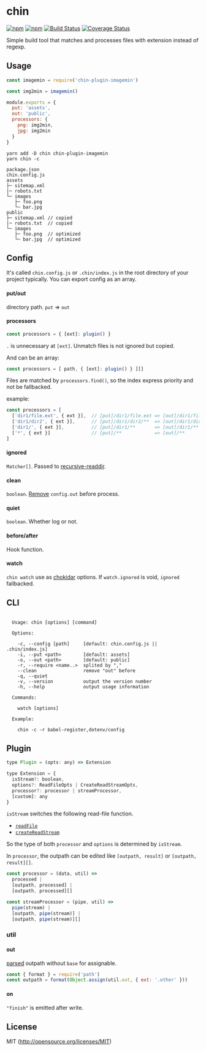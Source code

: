 # chin

[![npm](https://img.shields.io/npm/v/chin.svg?longCache=true&style=flat-square)](https://www.npmjs.com/package/chin)
[![npm](https://img.shields.io/npm/dm/chin.svg?longCache=true&style=flat-square)](https://www.npmjs.com/package/chin)
[![Build Status](https://img.shields.io/travis/chinjs/chin.svg?longCache=true&style=flat-square)](https://travis-ci.org/chinjs/chin)
[![Coverage Status](https://img.shields.io/codecov/c/github/chinjs/chin.svg?longCache=true&style=flat-square)](https://codecov.io/github/chinjs/chin)

Simple build tool that matches and processes files with extension instead of regexp.

## Usage
```js
const imagemin = require('chin-plugin-imagemin')

const img2min = imagemin()

module.exports = {
  put: 'assets',
  out: 'public',
  processors: {
    png: img2min,
    jpg: img2min
  }
}
```
```shell
yarn add -D chin chin-plugin-imagemin
yarn chin -c
```

    package.json
    chin.config.js
    assets
    ├─ sitemap.xml
    |─ robots.txt
    └─ images
       ├─ foo.png
       └─ bar.jpg
    public
    ├─ sitemap.xml // copied
    |─ robots.txt  // copied
    └─ images
       ├─ foo.png  // optimized
       └─ bar.jpg  // optimized


## Config

It's called `chin.config.js` or `.chin/index.js` in the root directory of your project typically. You can export config as an array.

#### put/out
directory path. `put` => `out`

#### processors
```js
const processors = { [ext]: plugin() }
```
`.` is unnecessary at `[ext]`. Unmatch files is not ignored but copied.

And can be an array:
```js
const processors = [ path, { [ext]: plugin() } ][]
```
Files are matched by `processors.find()`, so the index express priority and not be fallbacked.

example:
<!-- example: -->
```js
const processors = [
  ['dir1/file.ext', { ext }],  // [put]/dir1/file.ext => [out]/dir1/file.ext
  ['dir1/dir2', { ext }],      // [put]/dir1/dir2/**  => [out]/dir1/dir2/**
  ['dir1/', { ext }],          // [put]/dir1/**       => [out]/dir1/**
  ['*', { ext }]               // [put]/**            => [out]/**
]
```

#### ignored
`Matcher[]`. Passed to [recursive-readdir](https://github.com/jergason/recursive-readdir).

#### clean
`boolean`. [Remove](https://github.com/jprichardson/node-fs-extra/blob/master/docs/remove.md) `config.out` before process.

#### quiet
`boolean`. Whether log or not.

#### before/after
Hook function.

#### watch
`chin watch` use as [chokidar](https://github.com/paulmillr/chokidar) options. If `watch.ignored` is void, `ignored` fallbacked.

## CLI
```shell

  Usage: chin [options] [command]

  Options:

    -c, --config [path]     [default: chin.config.js || .chin/index.js]
    -i, --put <path>        [default: assets]
    -o, --out <path>        [default: public]
    -r, --require <name..>  splited by ","
    --clean                 remove "out" before
    -q, --quiet
    -v, --version           output the version number
    -h, --help              output usage information

  Commands:

    watch [options]

  Example:

    chin -c -r babel-register,dotenv/config

```

## Plugin
```js
type Plugin = (opts: any) => Extension

type Extension = {
  isStream?: boolean,
  options?: ReadFileOpts | CreateReadStreamOpts,
  processor?: processor | streamProcessor,
  [custom]: any
}
```
`isStream` switches the following read-file function.
- [`readFile`](https://nodejs.org/api/fs.html#fs_fs_readfile_path_options_callback)
- [`createReadStream`](https://nodejs.org/api/fs.html#fs_fs_createreadstream_path_options)

So the type of both `processor` and `options` is determined by `isStream`.

In `processor`, the outpath can be edited like `[outpath, result]` or `[outpath, result][]`.

```js
const processor = (data, util) =>
  processed |
  [outpath, processed] |
  [outpath, processed][]

const streamProcessor = (pipe, util) =>
  pipe(stream) |
  [outpath, pipe(stream)] |
  [outpath, pipe(stream)][]
```

### util
#### out
[parsed](https://nodejs.org/api/path.html#path_path_parse_path) outpath without `base` for assignable.
```js
const { format } = require('path')
const outpath = format(Object.assign(util.out, { ext: '.other' }))
```

#### on
`"finish"` is emitted after write.

## License
MIT (http://opensource.org/licenses/MIT)
